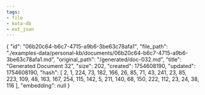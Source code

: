 ```yaml
---
tags:
- file
- kota-db
- ext_json
---
```

{
  "id": "06b20c64-b6c7-4715-a9b6-3be63c78afa1",
  "file_path": "./examples-data/personal-kb/documents/06b20c64-b6c7-4715-a9b6-3be63c78afa1.md",
  "original_path": "/generated/doc-032.md",
  "title": "Generated Document 32",
  "size": 202,
  "created": 1754608190,
  "updated": 1754608190,
  "hash": [
    2,
    1,
    224,
    73,
    182,
    166,
    26,
    85,
    71,
    43,
    241,
    23,
    85,
    223,
    109,
    48,
    163,
    167,
    254,
    115,
    142,
    5,
    211,
    140,
    68,
    150,
    222,
    112,
    23,
    24,
    38,
    116
  ],
  "embedding": null
}